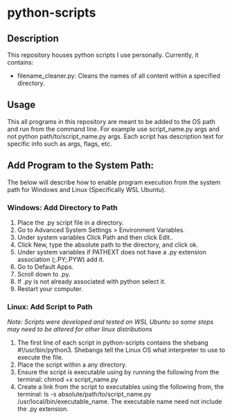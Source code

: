 # python-scripts
## Description
This repository houses python scripts I use personally. Currently, it contains:
- filename_cleaner.py: Cleans the names of all content within a specified directory.
## Usage
This all programs in this repository are meant to be added to the OS path and run from the command line. For example use script_name.py args and not python path/to/script_name.py args. Each script has description text for specific info such as args, flags, etc.
## Add Program to the System Path:
The below will describe how to enable program execution from the system path for Windows and Linux (Specifically WSL Ubuntu).
### Windows: Add Directory to Path 
1. Place the .py script file in a directory.
2. Go to Advanced System Settings > Environment Variables.
3. Under system variables Click Path and then click Edit..
4. Click New, type the absolute path to the directory, and click ok.
5. Under system variables if PATHEXT does not have a .py extension association (;.PY;.PYW) add it.
6. Go to Default Apps.
7. Scroll down to .py.
8. If .py is not already associated with python select it.
9. Restart your computer.
### Linux: Add Script to Path
*Note: Scripts were developed and tested on WSL Ubuntu so some steps may need to be altered for other linux distributions*
1. The first line of each script in python-scripts contains the shebang #!/usr/bin/python3. Shebangs tell the Linux OS what interpreter to use to execute the file.
2. Place the script within a any directory.
3. Ensure the script is executable using by running the following from the terminal: chmod +x script_name.py
4. Create a link from the script to executables using the following from, the terminal: ls -s absolute/path/to/script_name.py /usr/local/bin/executable_name. The executable name need not include the .py extension. 




